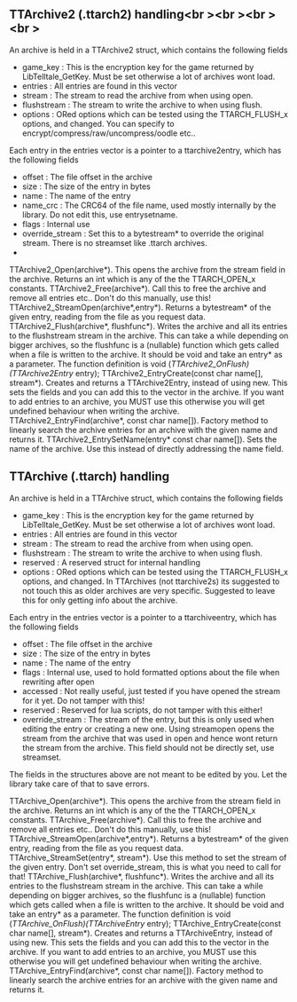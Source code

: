 ## TTArchive2 (.ttarch2) handling<br \><br \><br \><br \>

An archive is held in a TTArchive2 struct, which contains the following fields
- game_key : This is the encryption key for the game returned by LibTelltale_GetKey. Must be set otherwise a lot of archives wont load.
- entries : All entries are found in this vector
- stream : The stream to read the archive from when using open.
- flushstream : The stream to write the archive to when using flush.
- options : ORed options which can be tested using the TTARCH_FLUSH_x options, and changed. You can specify to encrypt/compress/raw/uncompress/oodle etc..

Each entry in the entries vector is a pointer to a ttarchive2entry, which has the following fields 
- offset : The file offset in the archive
- size : The size of the entry in bytes
- name : The name of the entry
- name_crc : The CRC64 of the file name, used mostly internally by the library. Do not edit this, use entrysetname. 
- flags : Internal use
- override_stream : Set this to a bytestream* to override the original stream. There is no streamset like .ttarch archives.
- 
TTArchive2_Open(archive*). This opens the archive from the stream field in the archive. Returns an int which is any of the the TTARCH_OPEN_x constants.
TTArchive2_Free(archive*). Call this to free the archive and remove all entries etc.. Don't do this manually, use this!
TTArchive2_StreamOpen(archive*,entry*). Returns a bytestream* of the given entry, reading from the file as you request data.
TTArchive2_Flush(archive*, flushfunc*). Writes the archive and all its entries to the flushstream stream in the archive. This can take a while depending on bigger archives, so the flushfunc is a (nullable) function which gets called when a file is written to the archive. It should be void and take an entry* as a parameter. The function definition is void (*TTArchive2_OnFlush)(TTArchive2Entry* entry);
TTArchive2_EntryCreate(const char name[], stream*). Creates and returns a TTArchive2Entry, instead of using new. This sets the fields and you can add this to the vector in the archive. If you want to add entries to an archive, you MUST use this otherwise you will get undefined behaviour when writing the archive.
TTArchive2_EntryFind(archive*, const char name[]). Factory method to linearly search the archive entries for an archive with the given name and returns it.
TTArchive2_EntrySetName(entry* const char name[]). Sets the name of the archive. Use this instead of directly addressing the name field.

## TTArchive (.ttarch) handling

An archive is held in a TTArchive struct, which contains the following fields
- game_key : This is the encryption key for the game returned by LibTelltale_GetKey. Must be set otherwise a lot of archives wont load.
- entries : All entries are found in this vector
- stream : The stream to read the archive from when using open.
- flushstream : The stream to write the archive to when using flush.
- reserved : A reserved struct for internal handling
- options : ORed options which can be tested using the TTARCH_FLUSH_x options, and changed. In TTArchives (not ttarchive2s) its suggested to not touch this as older archives are very specific. Suggested to leave this for only getting info about the archive.

Each entry in the entries vector is a pointer to a ttarchiveentry, which has the following fields 
- offset : The file offset in the archive
- size : The size of the entry in bytes
- name : The name of the entry
- flags : Internal use, used to hold formatted options about the file when rewriting after open
- accessed : Not really useful, just tested if you have opened the stream for it yet. Do not tamper with this!
- reserved : Reserved for lua scripts, do not tamper with this either!
- override_stream : The stream of the entry, but this is only used when editing the entry or creating a new one. Using streamopen opens the stream from the archive that was used in open and hence wont return the stream from the archive. This field should not be directly set, use streamset. 

The fields in the structures above are not meant to be edited by you. Let the library take care of that to save errors.

TTArchive_Open(archive*). This opens the archive from the stream field in the archive. Returns an int which is any of the the TTARCH_OPEN_x constants.
TTArchive_Free(archive*). Call this to free the archive and remove all entries etc.. Don't do this manually, use this!
TTArchive_StreamOpen(archive*,entry*). Returns a bytestream* of the given entry, reading from the file as you request data.
TTArchive_StreamSet(entry*, stream*). Use this method to set the stream of the given entry. Don't set override_stream, this is what you need to call for that!
TTArchive_Flush(archive*, flushfunc*). Writes the archive and all its entries to the flushstream stream in the archive. This can take a while depending on bigger archives, so the flushfunc is a (nullable) function which gets called when a file is written to the archive. It should be void and take an entry* as a parameter. The function definition is void (*TTArchive_OnFlush)(TTArchiveEntry* entry);
TTArchive_EntryCreate(const char name[], stream*). Creates and returns a TTArchiveEntry, instead of using new. This sets the fields and you can add this to the vector in the archive. If you want to add entries to an archive, you MUST use this otherwise you will get undefined behaviour when writing the archive.
TTArchive_EntryFind(archive*, const char name[]). Factory method to linearly search the archive entries for an archive with the given name and returns it.
